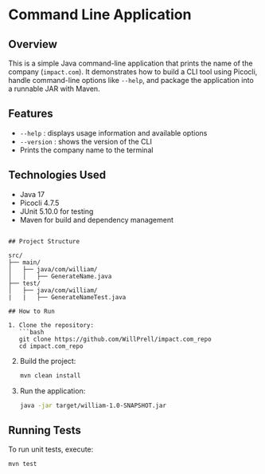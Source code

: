 # Command Line Application

## Overview
This is a simple Java command-line application that prints the name of the company (`impact.com`). It demonstrates how to build a CLI tool using Picocli, handle command-line options like `--help`, and package the application into a runnable JAR with Maven.

## Features
- `--help` : displays usage information and available options
- `--version` : shows the version of the CLI
- Prints the company name to the terminal

## Technologies Used
- Java 17
- Picocli 4.7.5
- JUnit 5.10.0 for testing
- Maven for build and dependency management
```

## Project Structure

src/
├── main/
│   ├── java/com/william/
│   │   ├── GenerateName.java
├── test/
│   ├── java/com/william/
|   |   ├── GenerateNameTest.java

## How to Run

1. Clone the repository:
   ```bash
   git clone https://github.com/WillPrell/impact.com_repo
   cd impact.com_repo
   ```

2. Build the project:
   ```bash
   mvn clean install
   ```

3. Run the application:
   ```bash
   java -jar target/william-1.0-SNAPSHOT.jar
   ```

## Running Tests
To run unit tests, execute:
```bash
mvn test
```
